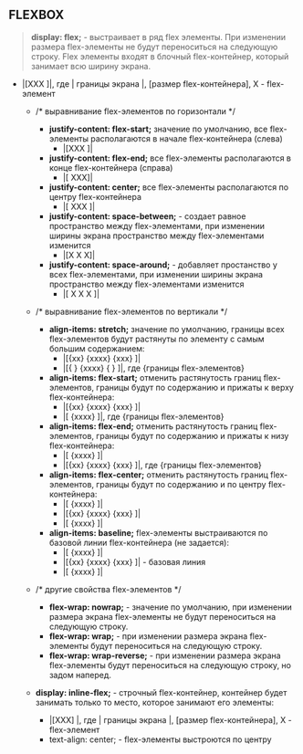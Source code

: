 ## FLEXBOX
> **display: flex;** - выстраивает в ряд flex элементы. При изменении размера flex-элементы не будут переноситься на следующую строку. Flex элементы входят в блочный flex-контейнер, который занимает всю ширину экрана.
- |[XXX     ]|, где | границы экрана |, [размер flex-контейнера], X - flex-элемент
    - /* выравнивание flex-элементов по горизонтали */
        - **justify-content: flex-start;** значение по умолчанию, все flex-элементы располагаются в начале flex-контейнера (слева)
            - |[XXX      ]|
        - **justify-content: flex-end;** все flex-элементы располагаются в конце flex-контейнера (справа)
            - |[      XXX]|
        - **justify-content: center;** все flex-элементы располагаются по центру flex-контейнера
            - |[   XXX   ]|
        - **justify-content: space-between;** - создает равное пространство между flex-элементами, при изменении ширины экрана пространство между flex-элементами изменится
            - |[X   X   X]|
        - **justify-content: space-around;** - добавляет простанство у всех flex-элементами, при изменении ширины экрана пространство между flex-элементами изменится
            - |[ X  X  X ]|
    - /* выравнивание flex-элементов по вертикали */
        - **align-items: stretch;** значение по умолчанию, границы всех flex-элементов будут растянуты по элементу с самым большим содержанием:
            - |[{xx} {xxxx} {xxx}      ]|
            - |[{  } {xxxx} {   }      ]|, где {границы flex-элементов}
        - **align-items: flex-start;** отменить растянутость границ flex-элементов, границы будут по содержанию и прижаты к верху flex-контейнера:
            - |[{xx} {xxxx} {xxx}      ]|
            - |[     {xxxx}            ]|, где {границы flex-элементов}
        - **align-items: flex-end;** отменить растянутость границ flex-элементов, границы будут по содержанию и прижаты к низу flex-контейнера:
            - |[     {xxxx}            ]|
            - |[{xx} {xxxx} {xxx}      ]|, где {границы flex-элементов} 
        - **align-items: flex-center;** отменить растянутость границ flex-элементов, границы будут по содержанию и по центру flex-контейнера:
            - |[     {xxxx}            ]|
            - |[{xx} {xxxx} {xxx}      ]|
            - |[     {xxxx}            ]|
        - **align-items: baseline;** flex-элементы выстраиваются по базовой линии flex-контейнера (не задается):
            - |[     {xxxx}            ]|
            - |[{xx} {xxxx} {xxx}      ]| - базовая линия
            - |[     {xxxx}            ]|
    - /* другие свойства flex-элементов */     
        - **flex-wrap: nowrap;** - значение по умолчанию, при изменении размера экрана flex-элементы не будут переноситься на следующую строку.
        - **flex-wrap: wrap;** - при изменении размера экрана flex-элементы будут переноситься на следующую строку.
        - **flex-wrap: wrap-reverse;** - при изменении размера экрана flex-элементы будут переноситься на следующую строку, но задом наперед.

    - **display: inline-flex;** - строчный flex-контейнер, контейнер будет занимать только то место, которое занимают его элементы:
        - |[XXX]     |, где | границы экрана |, [размер flex-контейнера], X - flex-элемент
        - text-align: center; - flex-элементы выстроются по центру